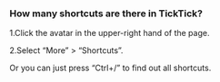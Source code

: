 ### How many shortcuts are there in TickTick?
1.Click the avatar in the upper-right hand of the page.

2.Select “More” > “Shortcuts”.

Or you can just press “Ctrl+/” to find out all shortcuts.




